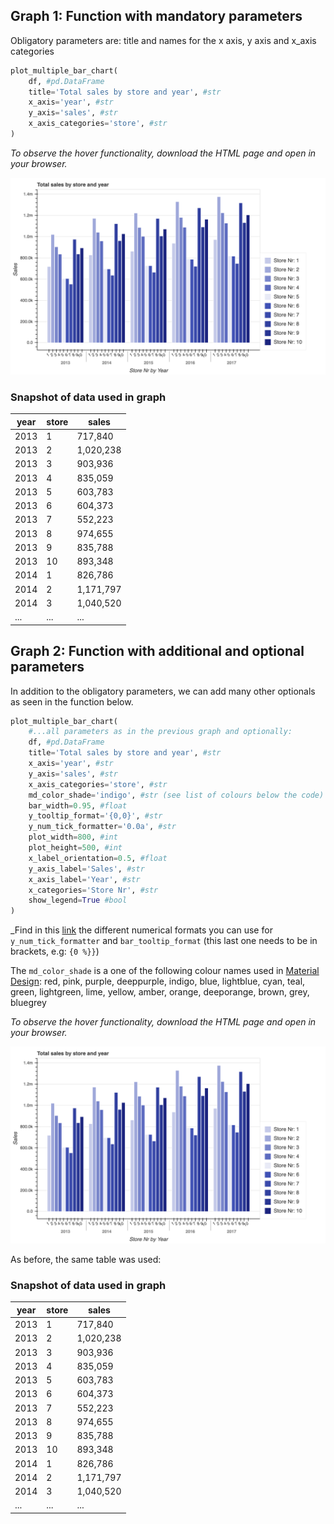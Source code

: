 ## Graph 1: Function with mandatory parameters

Obligatory parameters are: title and names for the x axis, y axis and x_axis categories 

```python
plot_multiple_bar_chart(
    df, #pd.DataFrame
    title='Total sales by store and year', #str
    x_axis='year', #str
    y_axis='sales', #str
    x_axis_categories='store', #str
)
```
_To observe the hover functionality, download the HTML page and open in your browser._

![dual_axis_multiple_bar_line_chart_extended](../static/images/multiple_bar_chart_extended.png)

### Snapshot of data used in graph

|   year |   store | sales     |
|--------|---------|-----------|
|   2013 |       1 | 717,840   |
|   2013 |       2 | 1,020,238 |
|   2013 |       3 | 903,936   |
|   2013 |       4 | 835,059   |
|   2013 |       5 | 603,783   |
|   2013 |       6 | 604,373   |
|   2013 |       7 | 552,223   |
|   2013 |       8 | 974,655   |
|   2013 |       9 | 835,788   |
|   2013 |      10 | 893,348   |
|   2014 |       1 | 826,786   |
|   2014 |       2 | 1,171,797 |
|   2014 |       3 | 1,040,520 |
|   ... |       ... | ... |




## Graph 2: Function with additional and optional parameters

In addition to the obligatory parameters, we can add many other optionals as seen in the function below.
```python
plot_multiple_bar_chart(
    #...all parameters as in the previous graph and optionally:
    df, #pd.DataFrame
    title='Total sales by store and year', #str
    x_axis='year', #str
    y_axis='sales', #str
    x_axis_categories='store', #str
    md_color_shade='indigo', #str (see list of colours below the code)
    bar_width=0.95, #float
    y_tooltip_format='{0,0}', #str
    y_num_tick_formatter='0.0a', #str
    plot_width=800, #int
    plot_height=500, #int
    x_label_orientation=0.5, #float
    y_axis_label='Sales', #str
    x_axis_label='Year', #str
    x_categories='Store Nr', #str
    show_legend=True #bool
)
```
_Find in this [link](https://bokeh.pydata.org/en/latest/docs/reference/models/formatters.html#bokeh.models.formatters.NumeralTickFormatter) 
the different numerical formats you can use for `y_num_tick_formatter` and `bar_tooltip_format` 
(this last one needs to be in brackets, e.g: `{0 %}}`)

The `md_color_shade` is a one of the following colour names used in [Material Design](https://material-ui.com/customization/color/#color-palette):
red, pink, purple, deeppurple, indigo, blue, lightblue, cyan, teal, green, lightgreen, lime, yellow, amber, orange, 
deeporange, brown, grey, bluegrey

_To observe the hover functionality, download the HTML page and open in your browser._

![dual_axis_multiple_bar_line_chart_extended](../static/images/multiple_bar_chart_extended.png)

As before, the same table was used:

### Snapshot of data used in graph

|   year |   store | sales     |
|--------|---------|-----------|
|   2013 |       1 | 717,840   |
|   2013 |       2 | 1,020,238 |
|   2013 |       3 | 903,936   |
|   2013 |       4 | 835,059   |
|   2013 |       5 | 603,783   |
|   2013 |       6 | 604,373   |
|   2013 |       7 | 552,223   |
|   2013 |       8 | 974,655   |
|   2013 |       9 | 835,788   |
|   2013 |      10 | 893,348   |
|   2014 |       1 | 826,786   |
|   2014 |       2 | 1,171,797 |
|   2014 |       3 | 1,040,520 |
|   ... |       ... | ... |